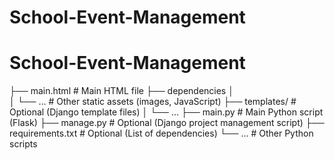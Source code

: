 # School-Event-Management

# School-Event-Management
├── main.html  # Main HTML file
├── dependencies
│  
│   └── ...    # Other static assets (images, JavaScript)
├── templates/  # Optional (Django template files)
│   └── ...
├── main.py  # Main Python script (Flask)
├── manage.py  # Optional (Django project management script)
├── requirements.txt  # Optional (List of dependencies)
└── ...        # Other Python scripts
